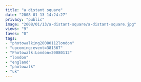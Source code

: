 ```yaml
---
title: "a distant square"
date: "2008-01-13 14:24:27"
privacy: "public"
image: "2008/01/13/a-distant-square/a-distant-square.jpg"
views: "9"
faves: "0"
tags:
- "photowalking20080112london"
- "upcoming:event=381367"
- "Photowalk:London=20080112"
- "london"
- "england"
- "photowalk"
- "uk"
---
```


